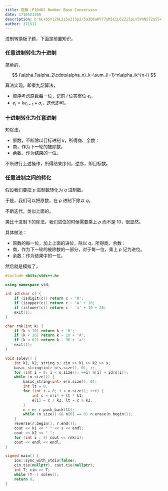```yaml
---
title: 题解：P10462 Number Base Conversion
date: 1716521265
description: b'6L+b5Yi26L2s5o2i5p2/5a2Q6aKY77yM5LiL6Z2i5piv5YmN572u55+l6K+G77yMCgojIyMg5Lu75oSP6L+b5Yi26L2s5YyW5Li65Y2B6L+b5Yi2CgrnroDljZXnmoTvvIwKCiQkCihcYWxwaGFfMVxhbHBoYV8yXGNkb3RzXGFscGhhX24pX2s9XHN1bV97aT0xfV5uXGFscGhhX2lrXntuLWl9CiQkCgrnrpfms5Xlrp7njrDvvIzljbPnp6bkuZ3pn7bnrpfms5XvvIwKCisg6aG65bqP'
author: 371511
---
```


进制转换板子题，下面是前置知识，

### 任意进制转化为十进制

简单的，

$$
(\alpha_1\alpha_2\cdots\alpha_n)_k=\sum_{i=1}^n\alpha_ik^{n-i}
$$

算法实现，即秦九韶算法，

+ 顺序考虑原数每一位，记前 $i$ 位答案位 $e_i$，
+ $e_i=ke_{i-1}+\alpha_i$，迭代即可。

### 十进制转化为任意进制

短除法，

+ 原数，不断除以目标进制 $k$，所得商、余数：
+ 商，作为下一轮的被除数，
+ 余数，作为结果的一位。

不断进行上述操作，所得结果序列，逆序，即目标数。

### 任意进制之间的转化

假设我们要把 $p$ 进制数转化为 $q$ 进制数。

于是，我们可以把原数，在 $p$ 进制下除以 $q$。

不断迭代，类似上面的。

类比十进制下的除法，我们进位的时候需要乘上 $p$ 而不是 $10$，很显然。

具体做法：

+ 原数的每一位，加上上面的进位，除以 $q$，所得商、余数：
+ 商，作为下一轮的被除数的一部分，对于每一位，乘上 $p$ 记为进位。
+ 余数：作为结果中的一位。

然后就是模拟了，

```cpp
#include <bits/stdc++.h>

using namespace std;

int id(char c) {
	if (isdigit(c)) return c - '0';
	if (isupper(c)) return c - 'A' + 10;
	if (islower(c)) return c - 'a' + 10 + 26;
	exit(1);
}

char rnk(int k) {
	if (k < 10) return k + '0';
	if (k < 36) return k - 10 + 'A';
	if (k < 62) return k - 36 + 'a';
	exit(1);
}

void solev() {
	int k1, k2; string s; cin >> k1 >> k2 >> s;
	basic_string<int> n(s.size(), 0), r;
	for (int i = 0; i < s.size(); ++i) n[i] = id(s[i]);
	while (n.size()) {
		basic_string<int> e(n.size(), 0);
		int lt = 0;
		for (int i = 0; i < n.size(); ++i) {
			int c = n[i] + lt * k1;
			e[i] = c / k2, lt = c % k2;
		}
		n = e; r.push_back(lt);
		while (n.size() && n[0] == 0) n.erase(n.begin());
	}
	reverse(r.begin(), r.end());
	cout << k1 << " " << s << endl;
	cout << k2 << " ";
	for (int i : r) cout << rnk(i);
	cout << endl << endl;
}

signed main() {
	ios::sync_with_stdio(false);
	cin.tie(nullptr), cout.tie(nullptr);
	int T; cin >> T;
	while (T--) solev();
	return 0;
}
```

